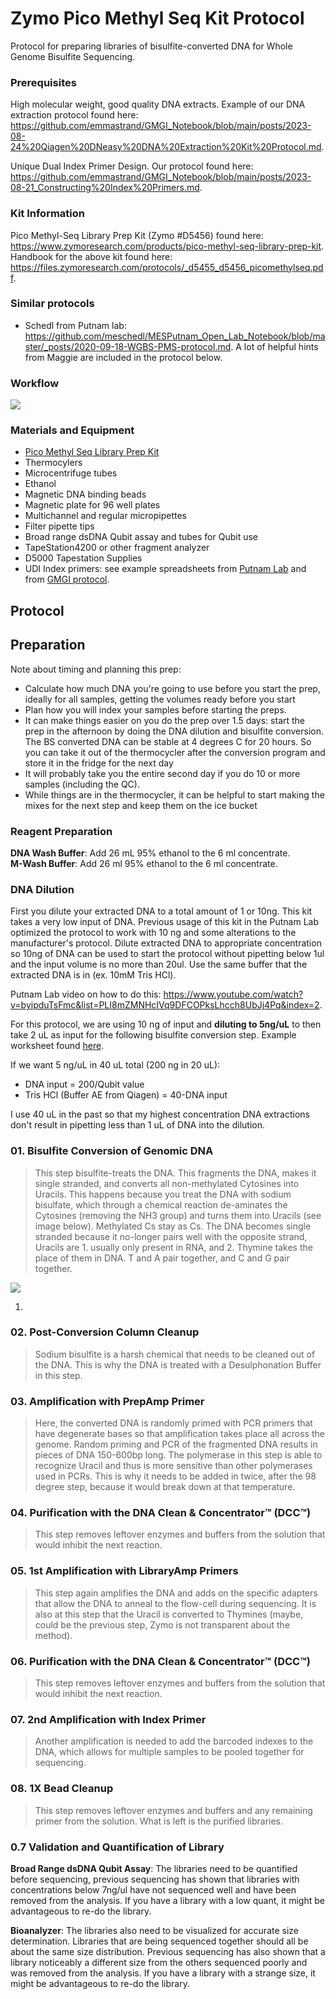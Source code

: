 # Zymo Pico Methyl Seq Kit Protocol 

Protocol for preparing libraries of bisulfite-converted DNA for Whole Genome Bisulfite Sequencing.

### Prerequisites 

High molecular weight, good quality DNA extracts. Example of our DNA extraction protocol found here: https://github.com/emmastrand/GMGI_Notebook/blob/main/posts/2023-08-24%20Qiagen%20DNeasy%20DNA%20Extraction%20Kit%20Protocol.md. 

Unique Dual Index Primer Design. Our protocol found here: https://github.com/emmastrand/GMGI_Notebook/blob/main/posts/2023-08-21_Constructing%20Index%20Primers.md. 

### Kit Information 

Pico Methyl-Seq Library Prep Kit (Zymo #D5456) found here: https://www.zymoresearch.com/products/pico-methyl-seq-library-prep-kit.  
Handbook for the above kit found here: https://files.zymoresearch.com/protocols/_d5455_d5456_picomethylseq.pdf. 

### Similar protocols 

- Schedl from Putnam lab: https://github.com/meschedl/MESPutnam_Open_Lab_Notebook/blob/master/_posts/2020-09-18-WGBS-PMS-protocol.md. A lot of helpful hints from Maggie are included in the protocol below. 

### Workflow 

![](https://raw.githubusercontent.com/meschedl/MESPutnam_Open_Lab_Notebook/master/images/PMS-workflow.png)

### Materials and Equipment 

- [Pico Methyl Seq Library Prep Kit](https://www.zymoresearch.com/products/pico-methyl-seq-library-prep-kit)  
- Thermocylers  
- Microcentrifuge tubes
- Ethanol
- Magnetic DNA binding beads
- Magnetic plate for 96 well plates
- Multichannel and regular micropipettes
- Filter pipette tips
- Broad range dsDNA Qubit assay and tubes for Qubit use
- TapeStation4200 or other fragment analyzer
- D5000 Tapestation Supplies
- UDI Index primers: see example spreadsheets from [Putnam Lab](https://github.com/Putnam-Lab/Lab_Management/blob/master/Lab_Resources/DNA_RNA-protocols/Indexes_and_Barcodes/UDI_Index_Primer_Pairs_for_Pico_WGBS.csv) and from [GMGI protocol](https://github.com/emmastrand/GMGI_Notebook/blob/main/posts/2023-08-21_Constructing%20Index%20Primers.md). 

## Protocol 

## Preparation 

Note about timing and planning this prep:
- Calculate how much DNA you're going to use before you start the prep, ideally for all samples, getting the volumes ready before you start  
- Plan how you will index your samples before starting the preps.     
- It can make things easier on you do the prep over 1.5 days: start the prep in the afternoon by doing the DNA dilution and bisulfite conversion. The BS converted DNA can be stable at 4 degrees C for 20 hours. So you can take it out of the thermocycler after the conversion program and store it in the fridge for the next day  
- It will probably take you the entire second day if you do 10 or more samples (including the QC).    
- While things are in the thermocycler, it can be helpful to start making the mixes for the next step and keep them on the ice bucket

### Reagent Preparation 

**DNA Wash Buffer**: Add 26 mL 95% ethanol to the 6 ml concentrate.  
**M-Wash Buffer**: Add 26 ml 95% ethanol to the 6 ml concentrate.  

### DNA Dilution 

First you dilute your extracted DNA to a total amount of 1 or 10ng. This kit takes a very low input of DNA. Previous usage of this kit in the Putnam Lab optimized the protocol to work with 10 ng and some alterations to the manufacturer's protocol. Dilute extracted DNA to appropriate concentration so 10ng of DNA can be used to start the protocol without pipetting below 1ul and the input volume is no more than 20ul. Use the same buffer that the extracted DNA is in (ex. 10mM Tris HCl). 

Putnam Lab video on how to do this: https://www.youtube.com/watch?v=byipduTsFmc&list=PLI8mZMNHcIVq9DFCOPksLhcch8UbJj4Pq&index=2. 

For this protocol, we are using 10 ng of input and **diluting to 5ng/uL** to then take 2 uL as input for the following bisulfite conversion step. Example worksheet found [here](https://docs.google.com/spreadsheets/d/1lWT0KRO5x9RFflYMF9Jnk5lsGCo0k3_A98ZsyKd4kks/edit#gid=1516006517). 

If we want 5 ng/uL in 40 uL total (200 ng in 20 uL): 
- DNA input = 200/Qubit value  
- Tris HCl (Buffer AE from Qiagen) = 40-DNA input 

I use 40 uL in the past so that my highest concentration DNA extractions don't result in pipetting less than 1 uL of DNA into the dilution. 

### 01. Bisulfite Conversion of Genomic DNA 

> This step bisulfite-treats the DNA. This fragments the DNA, makes it single stranded, and converts all non-methylated Cytosines into Uracils. This happens because you treat the DNA with sodium bisulfate, which through a chemical reaction de-aminates the Cytosines (removing the NH3 group) and turns them into Uracils (see image below). Methylated Cs stay as Cs. The DNA becomes single stranded because it no-longer pairs well with the opposite strand, Uracils are 1. usually only present in RNA, and 2. Thymine takes the place of them in DNA. T and A pair together, and C and G pair together.

![](https://raw.githubusercontent.com/meschedl/MESPutnam_Open_Lab_Notebook/master/images/Screen%20Shot%202021-04-25%20at%2011.25.48%20AM.png)

1. 

### 02. Post-Conversion Column Cleanup

> Sodium bisulfite is a harsh chemical that needs to be cleaned out of the DNA. This is why the DNA is treated with a Desulphonation Buffer in this step.

### 03. Amplification with PrepAmp Primer

> Here, the converted DNA is randomly primed with PCR primers that have degenerate bases so that amplification takes place all across the genome. Random priming and PCR of the fragmented DNA results in pieces of DNA 150-600bp long. The polymerase in this step is able to recognize Uracil and thus is more sensitive than other polymerases used in PCRs. This is why it needs to be added in twice, after the 98 degree step, because it would break down at that temperature.

### 04. Purification with the DNA Clean & Concentrator™ (DCC™)  

> This step removes leftover enzymes and buffers from the solution that would inhibit the next reaction.

### 05. 1st Amplification with LibraryAmp Primers  

> This step again amplifies the DNA and adds on the specific adapters that allow the DNA to anneal to the flow-cell during sequencing. It is also at this step that the Uracil is converted to Thymines (maybe, could be the previous step, Zymo is not transparent about the method).

### 06. Purification with the DNA Clean & Concentrator™ (DCC™)  

> This step removes leftover enzymes and buffers from the solution that would inhibit the next reaction.

### 07. 2nd Amplification with Index Primer

> Another amplification is needed to add the barcoded indexes to the DNA, which allows for multiple samples to be pooled together for sequencing.

### 08. 1X Bead Cleanup 

> This step removes leftover enzymes and buffers and any remaining primer from the solution. What is left is the purified libraries.

### 0.7 Validation and Quantification of Library

**Broad Range dsDNA Qubit Assay**: The libraries need to be quantified before sequencing, previous sequencing has shown that libraries with concentrations below 7ng/ul have not sequenced well and have been removed from the analysis. If you have a library with a low quant, it might be advantageous to re-do the library.

**Bioanalyzer**: The libraries also need to be visualized for accurate size determination. Libraries that are being sequenced together should all be about the same size distribution. Previous sequencing has also shown that a library noticeably a different size from the others sequenced poorly and was removed from the analysis. If you have a library with a strange size, it might be advantageous to re-do the library.
